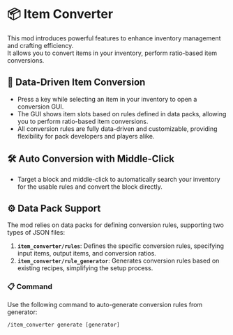 # 📦 Item Converter

This mod introduces powerful features to enhance inventory management and crafting efficiency.  
It allows you to convert items in your inventory, perform ratio-based item conversions.  

## 🔄 Data-Driven Item Conversion

- Press a key while selecting an item in your inventory to open a conversion GUI.
- The GUI shows item slots based on rules defined in data packs, allowing you to perform ratio-based item conversions.
- All conversion rules are fully data-driven and customizable, providing flexibility for pack developers and players alike.

## 🛠️ Auto Conversion with Middle-Click

- Target a block and middle-click to automatically search your inventory for the usable rules and convert the block directly.

## ⚙️ Data Pack Support

The mod relies on data packs for defining conversion rules, supporting two types of JSON files:

1. **`item_converter/rules`**: Defines the specific conversion rules, specifying input items, output items, and conversion ratios.
2. **`item_converter/rule_generator`**: Generates conversion rules based on existing recipes, simplifying the setup process.

### 📋 Command

Use the following command to auto-generate conversion rules from generator:
```
/item_converter generate [generator]
```